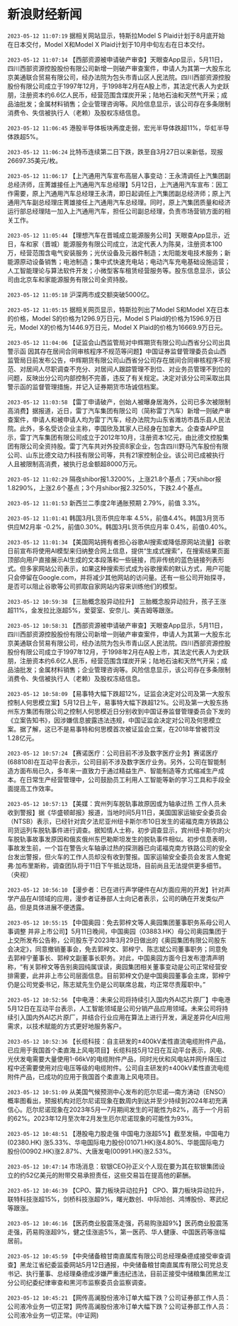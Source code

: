 # 新浪财经新闻
`2023-05-12 11:07:19` 据相关网站显示，特斯拉Model S Plaid计划于8月底开始在日本交付，Model X和Model X Plaid计划于10月中旬左右在日本交付。

`2023-05-12 11:07:14` 【西部资源被申请破产审查】天眼查App显示，5月11日，四川西部资源控股股份有限公司新增一则破产审查案件，申请人为其第一大股东北京美通联合贸易有限公司，经办法院为包头市青山区人民法院。四川西部资源控股股份有限公司成立于1997年12月，于1998年2月在A股上市，其法定代表人为史跃朋，注册资本约6.6亿人民币，经营范围含煤炭开采；陆地石油和天然气开采；成品油批发；金属材料销售；企业管理咨询等。风险信息显示，该公司存在多条限制消费令、失信被执行人（老赖）及股权冻结信息。

`2023-05-12 11:06:45` 港股半导体板块再度走弱，宏光半导体跌超11%，华虹半导体跌超5%。

`2023-05-12 11:06:24` 比特币连续第二日下跌，跌至自3月27日以来新低，现报26697.35美元/枚。

`2023-05-12 11:06:17` 【上汽通用汽车宣布高层人事变动：王永清调任上汽集团副总经济师，庄菁雄接任上汽通用汽车总经理】5月12日，上汽通用汽车宣布：因工作需要，原上汽通用汽车总经理王永清，即日起调任上汽集团副总经济师；原上汽通用汽车副总经理庄菁雄接任上汽通用汽车总经理。同时，原上汽集团质量和经济运行部总经理陆一加入上汽通用汽车，担任公司副总经理，负责市场营销方面的相关工作。

`2023-05-12 11:05:44` 【理想汽车在晋城成立能源服务公司】天眼查App显示，近日，车和家（晋城）能源服务有限公司成立，法定代表人为陈昊，注册资本100万，经营范围含电气安装服务；光伏设备及元器件制造；太阳能发电技术服务；新能源原动设备销售；电池制造；集中式快速充电站；电动汽车充电基础设施运营；人工智能理论与算法软件开发；小微型客车租赁经营服务等。股东信息显示，该公司由北京车和家能源服务有限公司全资持股。

`2023-05-12 11:05:18` 沪深两市成交额突破5000亿。

`2023-05-12 11:05:15` 据相关网页显示，特斯拉列出了Model S和Model X在日本的价格，Model S的价格为1296.9万日元，Model S Plaid的价格为1596.9万日元，Model X的价格为1446.9万日元，Model X Plaid的价格为16669.9万日元。

`2023-05-12 11:04:06` 【证监会山西监管局对中辉期货有限公司山西省分公司出具警示函 因其存在居间合同审核程序不规范等问题】中国证券监督管理委员会山西监管局日前发布公告，中辉期货有限公司山西省分公司存在居间合同审核程序不规范、对居间人尽职调查不充分、对居间人跟踪管理不到位、对业务员管理不到位的问题，反映出分公司内部控制不完善，违反了有关规定。决定对该分公司采取出具警示函的监督管理措施，并记入证券期货市场诚信档案。

`2023-05-12 11:03:58` 【雷丁申请破产，创始人被曝身居海外，公司已多次被限制高消费】据报道，近日，雷丁汽车集团有限公司（简称雷丁汽车）新增一则破产审查案件，申请人和被申请人均为雷丁汽车，经办法院为山东省潍坊市昌乐县人民法院。此外，多名受访企业主称，李国欣及其家人已经身在加拿大。企查查APP显示，雷丁汽车集团有限公司成立于2012年10月，注册资本1亿元，由比德文控股集团有限公司全资持股。雷丁汽车共对外投资8家企业，包含四川野马汽车股份有限公司、山东比德文动力科技有限公司等，共有21家控制企业。该公司已成被执行人且被限制高消费，被执行总金额超8000万元。

`2023-05-12 11:02:29` 隔夜shibor报1.3200%，上涨21.8个基点；7天shibor报1.8290%，上涨2.6个基点；3个月shibor报2.3250%，下跌2.4个基点。

`2023-05-12 11:01:53` 新西兰二季度2年通胀预期 2.79%，前值 3.3%。

`2023-05-12 11:01:41` 韩国3月L货币供应年率 4.5%，前值4.4%。韩国3月货币供应M2月率 -0.2%，前值0.30%。韩国3月L货币供应月率 0.4%，前值0.40%。

`2023-05-12 11:01:34` 【美国网站拥有者担心谷歌AI搜索或降低原网站流量】谷歌日前宣布将使用AI模型来归纳整合网上信息，提供“生成式搜索”，在搜索结果页面顶部向用户直接展示AI生成的文本段落和一些链接，而非传统的蓝色链接列表形式。但多家网站公司表示，如果这种搜索形式成为谷歌搜索的默认方式，用户可能只会停留在Google.com，并将减少其他网站的访问量。还有一些公司开始探寻，是否可以阻止谷歌等公司抓取自家网站内容来训练他们的模型。

`2023-05-12 10:59:38` 【三胎概念股异动拉升】 三胎概念股异动拉升，孩子王涨超11%，金发拉比涨超5%，爱婴室、安奈儿、美吉姆等跟涨。

`2023-05-12 10:58:31` 【西部资源被申请破产审查】天眼查App显示，5月11日，四川西部资源控股股份有限公司新增一则破产审查案件，申请人为其第一大股东北京美通联合贸易有限公司，经办法院为包头市青山区人民法院。四川西部资源控股股份有限公司成立于1997年12月，于1998年2月在A股上市，其法定代表人为史跃朋，注册资本约6.6亿人民币，经营范围含煤炭开采；陆地石油和天然气开采；成品油批发；金属材料销售；企业管理咨询等。风险信息显示，该公司存在多条限制消费令、失信被执行人（老赖）及股权冻结信息。

`2023-05-12 10:58:09` 【易事特大幅下跌超12%，证监会决定对公司及第一大股东控制人何思模立案】5月12日上午，易事特大幅下跌超12%。公司及第一大股东扬州东方集团有限公司之控制人何思模近日分别收到中国证券监督管理委员会下发的《立案告知书》，因涉嫌信息披露违法违规，中国证监会决定对公司及何思模立案。据了解，这已不是易事特和何思模首次被证监会立案，在2018年曾被罚没1.28亿元。

`2023-05-12 10:57:24` 【赛诺医疗：公司目前不涉及数字医疗业务】赛诺医疗(688108)在互动平台表示，公司目前不涉及数字医疗业务。另外，公司在智能制造方面布局已久，多年来一直致力于通过精益生产、智能制造等方式缩减生产成本。在日常生产经营管理中，公司鼓励员工利用人工智能等新的学习工具和手段全面提高工作效率。

`2023-05-12 10:57:13` 【美媒：宾州列车脱轨事故原因或为轴承过热 工作人员未收到警报】据《华盛顿邮报》报道，当地时间5月11日，美国国家运输安全委员会（NTSB）表示，已经针对宾夕法尼亚州纽卡斯尔市10日发生的诺福克南方铁路公司货运列车脱轨事件进行调查。据知情人士称，初步调查显示，宾州纽卡斯尔的火车脱轨事故事发原因和俄亥俄州东巴勒斯坦发生的脱轨事件相似。初步信息表明，事故发生前，一个旨在警告火车轴承过热的探测器已向诺福克南方铁路公司的安全台发出警报，但火车的工作人员却没有收到警报。国家运输安全委员会发言人詹妮弗·加布里斯称，调查团队将于11日下午抵达现场，目前尚且无法提供更多细节。（央视）

`2023-05-12 10:56:10` 【漫步者：已在进行声学硬件在AI方面应用的开发】针对声学产品在AI领域的应用，漫步者证券部人士向记者表示，公司的确在开发类似产品，但是具体进展不便透露。

`2023-05-12 10:55:15` 【中国奥园：免去郭梓文等人奥园集团董事职务系母公司人事调整 并非上市公司】5月11日晚间，中国奥园（03883.HK）母公司奥园集团于上交所发布公告称，公司股东于2023年3月29日做出的《奥园集团有限公司股东会决定》，同意撤销董事会，免去郭梓文、郭梓宁、陈志斌公司董事职务；同意免去郭梓宁董事长、郭梓文副董事长职务。对此，中国奥园方面今日发布澄清声明称，“有关郭梓文等告别奥园纯属误读，奥园集团相关董事变动是公司正常经营安排需要，此并非上市公司层面信息。目前郭梓文仍是中国奥园董事会主席，郭梓宁仍是公司党委书记，陈志斌先生仍是公司联席总裁，均正常尽责履职中。”

`2023-05-12 10:52:56` 【中电港：未来公司将持续引入国内外AI芯片原厂】中电港5月12日在互动平台表示，人工智能领域是公司分销产品应用领域。未来公司将持续引入国内外AI芯片原厂，并结合行业应用在算法上进行开发，满足差异化AI应用需求，以技术赋能的方式更好地服务客户。

`2023-05-12 10:52:36` 【长缆科技：自主研发的±400kV柔性直流电缆附件产品，已应用于我国首个柔直海上风电项目】长缆科技5月12日在互动平台表示，风电、光伏发电需要大量使用1-66kV的电缆附件产品，同时光伏和风电站并网升降压过程中还需要使用对应电压等级的电缆附件。公司自主研发的±400kV柔性直流电缆附件产品，已成功的应用于我国首个柔直海上风电项目。

`2023-05-12 10:51:09` 从美国气候预测中心发布的厄尔尼诺—南方涛动（ENSO）概率图看出，预报机构对厄尔尼诺现象在数周内到达并至少持续到2024年初充满信心。厄尔尼诺现象在2023年5月—7月期间发生的可能性为82%，高于一个月前的62%。2023年12月至次年2月发生厄尔尼诺现象的可能性为93%。

`2023-05-12 10:48:51` 【港股电力股走强 中国电力涨超5%】截至发稿，中国电力(02380.HK) 涨5.33%、华电国际电力股份(01071.HK)涨4.80%、华能国际电力股份(00902.HK)涨2.87%、大唐发电(00991.HK)涨2.53%。

`2023-05-12 10:47:14` 市场消息：软银CEO孙正义个人现在要为其在软银集团设立的约52亿美元的附带交易承担责任，这些交易旨在提高他的薪酬。

`2023-05-12 10:46:39` 【CPO、算力板块异动拉升】 CPO、算力板块异动拉升，联特科技涨超15%，剑桥科技涨超9%，曙光数创、中际旭创、鸿博股份、寒武纪等跟涨。

`2023-05-12 10:46:16` 【医药商业股震荡走强，药易购涨超9%】医药商业股震荡走强，药易购涨超9%，健之佳涨逾5%，第一医药、华人健康、中国医药等涨幅居前。

`2023-05-12 10:45:59` 【中央储备粮甘南直属库有限公司总经理桑德成接受审查调查】黑龙江省纪委监委网站5月12日通报，中央储备粮甘南直属库有限公司党总支书记、执行董事、总经理桑德成涉嫌严重违纪违法，目前正接受中储粮集团黑龙江分公司纪委纪律审查和黑河市监察委员会监察调查。

`2023-05-12 10:45:21` 【网传高澜股份液冷订单大幅下跌？公司证券部工作人员：公司液冷业务一切正常】网传高澜股份液冷订单大幅下跌？公司证券部工作人员：公司液冷业务一切正常。(中证网)

